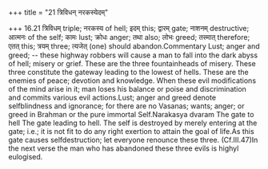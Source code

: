 +++
title = "21 त्रिविधन् नरकस्येदम्"

+++
16.21 त्रिविधम् triple; नरकस्य of hell; इदम् this; द्वारम् gate; नाशनम्
destructive; आत्मनः of the self; कामः lust; क्रोधः anger; तथा also; लोभः
greed; तस्मात् therefore; एतत् this; त्रयम् three; त्यजेत् (one) should
abandon.Commentary Lust; anger and greed; -- these highway robbers will
cause a man to fall into the dark abyss of hell; misery or grief. These
are the three fountainheads of misery. These three constitute the
gateway leading to the lowest of hells. These are the enemies of peace;
devotion and knowledge. When these evil modifications of the mind arise
in it; man loses his balance or poise and discrimination and commits
various evil actions.Lust; anger and greed denote selfblindness and
ignorance; for there are no Vasanas; wants; anger; or greed in Brahman
or the pure immortal Self.Narakasya dvaram The gate to hell The gate
leading to hell. The self is destroyed by merely entering at the gate;
i.e.; it is not fit to do any right exertion to attain the goal of
life.As this gate causes selfdestruction; let everyone renounce these
three. (Cf.III.47)In the next verse the man who has abandoned these
three evils is highyl eulogised.
